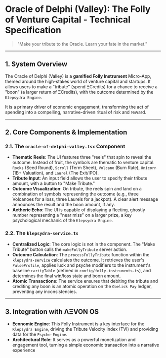 # Oracle of Delphi (Valley): The Folly of Venture Capital - Technical Specification

> "Make your tribute to the Oracle. Learn your fate in the market."

---

## 1. System Overview

The Oracle of Delphi (Valley) is a **gamified Folly Instrument** Micro-App, themed around the high-stakes world of venture capital and startups. It allows users to make a "tribute" (spend ΞCredits) for a chance to receive a "boon" (a larger return of ΞCredits), with the outcome determined by the `Klepsydra Engine`.

It is a primary driver of economic engagement, transforming the act of spending into a compelling, narrative-driven ritual of risk and reward.

---

## 2. Core Components & Implementation

### 2.1. The `oracle-of-delphi-valley.tsx` Component
- **Thematic Reels**: The UI features three "reels" that spin to reveal the outcome. Instead of fruit, the symbols are thematic to venture capital: `Rocks` (Seed Round), `Scroll` (Term Sheet), `Volcano` (Burn Rate), `Unicorn` (1B+ Valuation), and `Laurel` (The Exit/IPO).
- **Tribute Input**: An input field allows the user to specify their tribute amount, with a button to "Make Tribute."
- **Outcome Visualization**: On tribute, the reels spin and land on a combination of symbols representing the outcome (e.g., three Volcanoes for a loss, three Laurels for a jackpot). A clear alert message announces the result and the boon amount, if any.
- **Aetheric Echo**: The UI is capable of displaying a fleeting, ghostly number representing a "near miss" on a larger prize, a key psychological mechanic of the `Klepsydra Engine`.

### 2.2. The `klepsydra-service.ts`
- **Centralized Logic**: The core logic is not in the component. The "Make Tribute" button calls the `makeFollyTribute` server action.
- **Outcome Calculation**: The `processFollyTribute` function within the `klepsydra-service` calculates the outcome. It retrieves the user's `PulseProfile`, applies luck and psyche modifiers to the instrument's baseline `rarityTable` (defined in `config/folly-instruments.ts`), and determines the final win/loss state and boon amount.
- **Atomic Transactions**: The service ensures that debiting the tribute and crediting any boon is an atomic operation on the `Obelisk Pay` ledger, preventing any inconsistencies.

---

## 3. Integration with ΛΞVON OS

- **Economic Engine**: This Folly Instrument is a key interface for the `Klepsydra Engine`, driving the Tribute Velocity Index (TVI) and providing data for the `Psyche-Engine`.
- **Architectural Role**: It serves as a powerful monetization and engagement tool, turning a simple economic transaction into a narrative experience